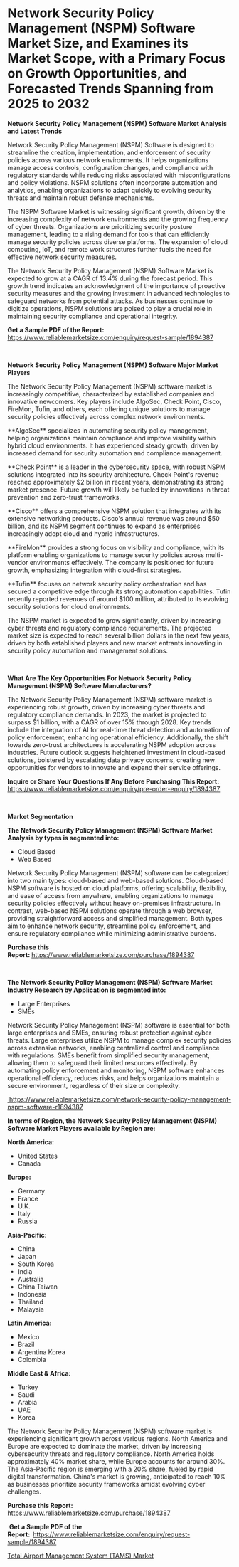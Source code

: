 <p><h1>Network Security Policy Management (NSPM) Software Market Size, and Examines its Market Scope, with a Primary Focus on Growth Opportunities, and Forecasted Trends Spanning from 2025 to 2032</h1></p><p><strong>Network Security Policy Management (NSPM) Software Market Analysis and Latest Trends</strong></p>
<p><p>Network Security Policy Management (NSPM) Software is designed to streamline the creation, implementation, and enforcement of security policies across various network environments. It helps organizations manage access controls, configuration changes, and compliance with regulatory standards while reducing risks associated with misconfigurations and policy violations. NSPM solutions often incorporate automation and analytics, enabling organizations to adapt quickly to evolving security threats and maintain robust defense mechanisms.</p><p>The NSPM Software Market is witnessing significant growth, driven by the increasing complexity of network environments and the growing frequency of cyber threats. Organizations are prioritizing security posture management, leading to a rising demand for tools that can efficiently manage security policies across diverse platforms. The expansion of cloud computing, IoT, and remote work structures further fuels the need for effective network security measures. </p><p>The Network Security Policy Management (NSPM) Software Market is expected to grow at a CAGR of 13.4% during the forecast period. This growth trend indicates an acknowledgment of the importance of proactive security measures and the growing investment in advanced technologies to safeguard networks from potential attacks. As businesses continue to digitize operations, NSPM solutions are poised to play a crucial role in maintaining security compliance and operational integrity.</p></p>
<p><strong>Get a Sample PDF of the Report:&nbsp;</strong> <a href="https://www.reliablemarketsize.com/enquiry/request-sample/1894387?utm_campaign=2565&utm_medium=2&utm_source=Github&utm_content=ia&utm_term=28032025&utm_id=network-security-policy-management-nspm-software">https://www.reliablemarketsize.com/enquiry/request-sample/1894387</a></p>
<p>&nbsp;</p>
<p><strong>Network Security Policy Management (NSPM) Software Major Market Players</strong></p>
<p><p>The Network Security Policy Management (NSPM) software market is increasingly competitive, characterized by established companies and innovative newcomers. Key players include AlgoSec, Check Point, Cisco, FireMon, Tufin, and others, each offering unique solutions to manage security policies effectively across complex network environments.</p><p>**AlgoSec** specializes in automating security policy management, helping organizations maintain compliance and improve visibility within hybrid cloud environments. It has experienced steady growth, driven by increased demand for security automation and compliance management. </p><p>**Check Point** is a leader in the cybersecurity space, with robust NSPM solutions integrated into its security architecture. Check Point's revenue reached approximately $2 billion in recent years, demonstrating its strong market presence. Future growth will likely be fueled by innovations in threat prevention and zero-trust frameworks.</p><p>**Cisco** offers a comprehensive NSPM solution that integrates with its extensive networking products. Cisco's annual revenue was around $50 billion, and its NSPM segment continues to expand as enterprises increasingly adopt cloud and hybrid infrastructures.</p><p>**FireMon** provides a strong focus on visibility and compliance, with its platform enabling organizations to manage security policies across multi-vendor environments effectively. The company is positioned for future growth, emphasizing integration with cloud-first strategies.</p><p>**Tufin** focuses on network security policy orchestration and has secured a competitive edge through its strong automation capabilities. Tufin recently reported revenues of around $100 million, attributed to its evolving security solutions for cloud environments.</p><p>The NSPM market is expected to grow significantly, driven by increasing cyber threats and regulatory compliance requirements. The projected market size is expected to reach several billion dollars in the next few years, driven by both established players and new market entrants innovating in security policy automation and management solutions.</p></p>
<p>&nbsp;</p>
<p><strong>What Are The Key Opportunities For Network Security Policy Management (NSPM) Software Manufacturers?</strong></p>
<p><p>The Network Security Policy Management (NSPM) software market is experiencing robust growth, driven by increasing cyber threats and regulatory compliance demands. In 2023, the market is projected to surpass $1 billion, with a CAGR of over 15% through 2028. Key trends include the integration of AI for real-time threat detection and automation of policy enforcement, enhancing operational efficiency. Additionally, the shift towards zero-trust architectures is accelerating NSPM adoption across industries. Future outlook suggests heightened investment in cloud-based solutions, bolstered by escalating data privacy concerns, creating new opportunities for vendors to innovate and expand their service offerings.</p></p>
<p><strong>Inquire or Share Your Questions If Any Before Purchasing This Report:</strong> <a href="https://www.reliablemarketsize.com/enquiry/pre-order-enquiry/1894387?utm_campaign=2565&utm_medium=2&utm_source=Github&utm_content=ia&utm_term=28032025&utm_id=network-security-policy-management-nspm-software">https://www.reliablemarketsize.com/enquiry/pre-order-enquiry/1894387</a></p>
<p>&nbsp;</p>
<p><strong>Market Segmentation</strong></p>
<p><strong>The Network Security Policy Management (NSPM) Software Market Analysis by types is segmented into:</strong></p>
<p><ul><li>Cloud Based</li><li>Web Based</li></ul></p>
<p><p>Network Security Policy Management (NSPM) software can be categorized into two main types: cloud-based and web-based solutions. Cloud-based NSPM software is hosted on cloud platforms, offering scalability, flexibility, and ease of access from anywhere, enabling organizations to manage security policies effectively without heavy on-premises infrastructure. In contrast, web-based NSPM solutions operate through a web browser, providing straightforward access and simplified management. Both types aim to enhance network security, streamline policy enforcement, and ensure regulatory compliance while minimizing administrative burdens.</p></p>
<p><strong>Purchase this Report:&nbsp;</strong><a href="https://www.reliablemarketsize.com/purchase/1894387?utm_campaign=2565&utm_medium=2&utm_source=Github&utm_content=ia&utm_term=28032025&utm_id=network-security-policy-management-nspm-software">https://www.reliablemarketsize.com/purchase/1894387</a></p>
<p>&nbsp;</p>
<p><strong>The Network Security Policy Management (NSPM) Software Market Industry Research by Application is segmented into:</strong></p>
<p><ul><li>Large Enterprises</li><li>SMEs</li></ul></p>
<p><p>Network Security Policy Management (NSPM) software is essential for both large enterprises and SMEs, ensuring robust protection against cyber threats. Large enterprises utilize NSPM to manage complex security policies across extensive networks, enabling centralized control and compliance with regulations. SMEs benefit from simplified security management, allowing them to safeguard their limited resources effectively. By automating policy enforcement and monitoring, NSPM software enhances operational efficiency, reduces risks, and helps organizations maintain a secure environment, regardless of their size or complexity.</p></p>
<p><a href="https://www.reliablemarketsize.com/network-security-policy-management-nspm-software-r1894387?utm_campaign=2565&utm_medium=2&utm_source=Github&utm_content=ia&utm_term=28032025&utm_id=network-security-policy-management-nspm-software">&nbsp;https://www.reliablemarketsize.com/network-security-policy-management-nspm-software-r1894387</a></p>
<p><strong>In terms of Region, the Network Security Policy Management (NSPM) Software Market Players available by Region are:</strong></p>
<p>
    <p> <strong> North America: </strong>
        <ul>
            <li>United States</li>
            <li>Canada</li>
        </ul>
        </p> 
    <p> <strong> Europe: </strong>
        <ul>
            <li>Germany</li>
            <li>France</li>
            <li>U.K.</li>
            <li>Italy</li>
            <li>Russia</li>
        </ul>
        </p> 
    <p> <strong> Asia-Pacific: </strong>
        <ul>
            <li>China</li>
            <li>Japan</li>
            <li>South Korea</li>
            <li>India</li>
            <li>Australia</li>
            <li>China Taiwan</li>
            <li>Indonesia</li>
            <li>Thailand</li>
            <li>Malaysia</li>
        </ul>
        </p> 
    <p> <strong> Latin America: </strong>
        <ul>
            <li>Mexico</li>
            <li>Brazil</li>
            <li>Argentina Korea</li>
            <li>Colombia</li>
        </ul>
        </p> 
    <p> <strong> Middle East & Africa: </strong>
        <ul>
            <li>Turkey</li>
            <li>Saudi</li>
            <li>Arabia</li>
            <li>UAE</li>
            <li>Korea</li>
        </ul>
    </p>
    </p>
<p><p>The Network Security Policy Management (NSPM) software market is experiencing significant growth across various regions. North America and Europe are expected to dominate the market, driven by increasing cybersecurity threats and regulatory compliance. North America holds approximately 40% market share, while Europe accounts for around 30%. The Asia-Pacific region is emerging with a 20% share, fueled by rapid digital transformation. China's market is growing, anticipated to reach 10% as businesses prioritize security frameworks amidst evolving cyber challenges.</p></p>
<p><strong>Purchase this Report: </strong><a href="https://www.reliablemarketsize.com/purchase/1894387?utm_campaign=2565&utm_medium=2&utm_source=Github&utm_content=ia&utm_term=28032025&utm_id=network-security-policy-management-nspm-software">https://www.reliablemarketsize.com/purchase/1894387</a></p>
<p>&nbsp;<strong>Get a Sample PDF of the Report:&nbsp;&nbsp;</strong><a href="https://www.reliablemarketsize.com/enquiry/request-sample/1894387?utm_campaign=2565&utm_medium=2&utm_source=Github&utm_content=ia&utm_term=28032025&utm_id=network-security-policy-management-nspm-software">https://www.reliablemarketsize.com/enquiry/request-sample/1894387</a></p>
<p><strong></strong></p>
<p><p><a href="https://github.com/shirleenfraker87/Market-Research-Report-List-1/blob/main/total-airport-management-system-tams-market.md?utm_campaign=2565&utm_medium=2&utm_source=Github&utm_content=ia&utm_term=28032025&utm_id=network-security-policy-management-nspm-software">Total Airport Management System (TAMS) Market</a></p></p>
